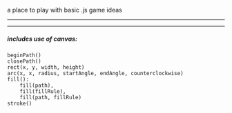 
a place to play with basic .js game ideas



________________________________________________________________
________________________________________________________________


##### includes use of canvas:
    beginPath() 
    closePath() 
    rect(x, y, width, height) 
    arc(x, x, radius, startAngle, endAngle, counterclockwise) 
    fill():  
        fill(path), 
        fill(fillRule), 
        fill(path, fillRule) 
    stroke()
    



    